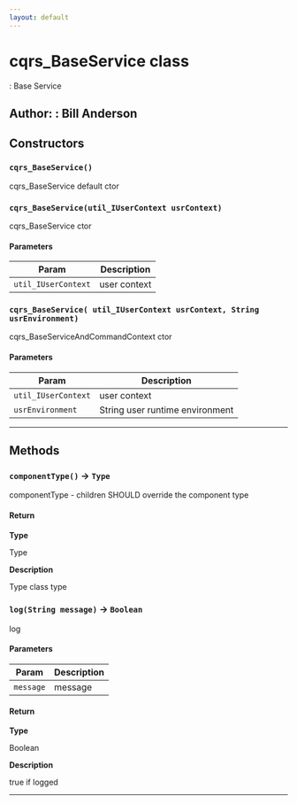 ```yaml
---
layout: default
---
```

# cqrs_BaseService class

: Base Service


**Author:** : Bill Anderson
---
## Constructors
### `cqrs_BaseService()`

cqrs_BaseService default ctor
### `cqrs_BaseService(util_IUserContext usrContext)`

cqrs_BaseService  ctor
#### Parameters
|Param|Description|
|-----|-----------|
|`util_IUserContext` |  user context |

### `cqrs_BaseService( util_IUserContext usrContext, String usrEnvironment)`

cqrs_BaseServiceAndCommandContext  ctor
#### Parameters
|Param|Description|
|-----|-----------|
|`util_IUserContext` |  user context |
|`usrEnvironment` |  String user runtime environment |

---
## Methods
### `componentType()` → `Type`

componentType - children SHOULD override the component type

#### Return

**Type**

Type

**Description**

Type class type

### `log(String message)` → `Boolean`

log

#### Parameters
|Param|Description|
|-----|-----------|
|`message` |  message |

#### Return

**Type**

Boolean

**Description**

true if logged

---
